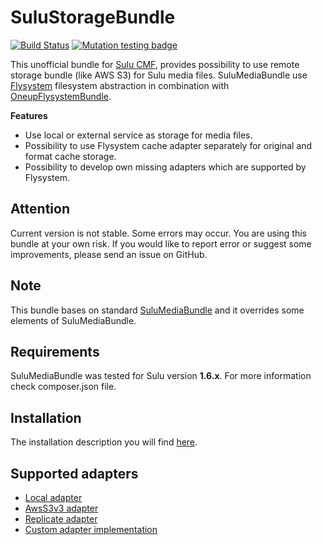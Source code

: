# SuluStorageBundle

[![Build Status](https://travis-ci.com/pawel-brzezinski/sulu-storage-bundle.svg?branch=master)](https://travis-ci.com/pawel-brzezinski/sulu-storage-bundle) [![Mutation testing badge](https://badge.stryker-mutator.io/github.com/pawel-brzezinski/sulu-storage-bundle/master)](https://infection.github.io)

This unofficial bundle for [Sulu CMF](https://github.com/sulu/sulu), provides possibility to use remote storage bundle (like AWS S3) for Sulu media files.
SuluMediaBundle use [Flysystem](https://github.com/thephpleague/flysystem) filesystem abstraction in combination with [OneupFlysystemBundle](https://github.com/1up-lab/OneupFlysystemBundle).

**Features**
- Use local or external service as storage for media files.
- Possibility to use Flysystem cache adapter separately for original and format cache storage.
- Possibility to develop own missing adapters which are supported by Flysystem.

## Attention
Current version is not stable. Some errors may occur. You are using this bundle at your own risk. If you would like to report error or suggest some improvements, please send an issue on GitHub.

## Note
This bundle bases on standard [SuluMediaBundle](https://github.com/sulu/sulu/tree/develop/src/Sulu/Bundle/MediaBundle) and it overrides some elements of SuluMediaBundle.

## Requirements
SuluMediaBundle was tested for Sulu version **1.6.x**. For more information check composer.json file.

## Installation
The installation description you will find [here](Resources/doc/index.md).

## Supported adapters
- [Local adapter](Resources/doc/adapter/local_adapter.md)
- [AwsS3v3 adapter](Resources/doc/adapter/awss3v3_adapter.md)
- [Replicate adapter](Resources/doc/adapter/replicate_adapter.md)
- [Custom adapter implementation](Resources/doc/adapter/custom_adapter.md)
